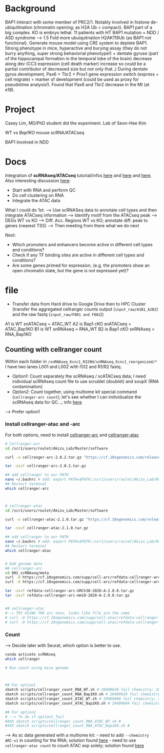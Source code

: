 # Background

BAP1 interact with some member of PRC2/1. Notably involved in histone de-ubiquitination (chromatin opening; as H2A Ub = compact).
BAP1 part of a big complex. KO is embryo lethal. 11 patients with HT BAP1 mutation = NDD / ASD syndrome --> 1.5 Fold more ubuiquitnation H2AK119Ub (as BAP1 not functional). 
Generate mouse model using CRE system to deplete BAP1. Strong phenotype in mice, hyperactive and burying assay (they do not burry anything, super strong behaviorial phenotype!) + dentate gyruse (part of the hippocampal formation in the temporal lobe of the brain) decrease along dev (CC3 expression (cell death marker) increase so could be a partial contributor of decreased size but not only that..)
During dentate gyrus development, Pax6 > Tbr2 > Prox1 gene expression switch (express + cell migrate) = marker of development (could be used as proxy for pseudotime analysis!). Found that Pax6 and Tbr2 decrease in the Mt (at e18). 

# Project

Casey Lim, MD/PhD student did the experiment.
Lab of Seon-Hee Kim 

WT vs *Bap1KO* mouse scRNA/ATACseq

BAP1 involved in NDD



# Docs

Integration of **scRNAseq/ATACseq** tutorial/infos [here](https://nbis-workshop-epigenomics.readthedocs.io/en/latest/content/tutorials/scAtacSeq/lab-sc_atac_seq.html) and [here](https://satijalab.org/seurat/articles/seurat5_atacseq_integration_vignette) and [here](https://satijalab.org/seurat/articles/multimodal_vignette.html). Also interesting discussion [here](https://github.com/satijalab/seurat/issues/5346):

- Start with RNA and perform QC
- Do cell clustering on RNA
- Integrate the ATAC data



What I could do 1st:
--> Use scRNASeq data to annotate cell types and then integrate ATACseq information
--> Identify motif from the ATACseq peak
--> DEGs WT vs KO
--> Diff. Acc. Regions WT vs KO; annotate diff. peak to genes (nearest TSS)
--> Then meeting from there what we do next

Next:
- Which promoters and enhancers become active in different cell types and conditions?
- Check if any TF binding sites are active in different cell types and conditions?
- Are some genes primed for expression, (e.g. the promoters show an open chromatin state, but the gene is not expressed yet)?



# file

- Transfer data from Hard drive to Google Drive then to HPC Cluster (transfer the aggregated cellranger counts output (`input_raw/A1B1_A2B2`) and the raw fastq (`input_raw/F001 and F002`))

A1 is WT snATACseq = ATAC_WT
A2 is Bap1 cKO snATACseq = ATAC_Bap1KO
B1 is WT snRNAseq = RNA_WT
B2 is Bap1 cKO snRNAseq = RNA_Bap1KO




## Counting with cellranger count

Within each folder in `/snRNAseq_Kcnc1_R320H/snRNAseq_Kcnc1_reorganized/*` I have two lanes L001 and L002 with I1/I2 and R1/R2 fastq. 

- *Option1*: Count separately the scRNAseq / scATACseq data; I need individual scRNAseq count file to use scrublet (doublet) and soupX (RNA contamination)
- *Option2*: Count together, using multiome kit special command (`cellranger-arc count`); let's see whether I can individualize the scRNAseq data for QC...; info [here](https://www.10xgenomics.com/support/software/cell-ranger-arc/latest/analysis/running-pipelines/single-library-analysis)

--> Prefer option1


### Install cellranger-atac and -arc

For both options, need to install [cellranger-arc](https://kb.10xgenomics.com/hc/en-us/articles/360059656912-Can-I-analyze-only-the-Gene-Expression-data-from-my-single-cell-multiome-experiment) and [cellranger-atac](https://support.10xgenomics.com/single-cell-atac/software/downloads/latest) 



```bash
# Cellranger-arc
cd /scr1/users/roulet/Akizu_Lab/Master/software

curl -o cellranger-arc-2.0.2.tar.gz "https://cf.10xgenomics.com/releases/cell-arc/cellranger-arc-2.0.2.tar.gz?Expires=1718694544&Policy=eyJTdGF0ZW1lbnQiOlt7IlJlc291cmNlIjoiaHR0cHM6Ly9jZi4xMHhnZW5vbWljcy5jb20vcmVsZWFzZXMvY2VsbC1hcmMvY2VsbHJhbmdlci1hcmMtMi4wLjIudGFyLmd6IiwiQ29uZGl0aW9uIjp7IkRhdGVMZXNzVGhhbiI6eyJBV1M6RXBvY2hUaW1lIjoxNzE4Njk0NTQ0fX19XX0_&Signature=Uy6F7La3bYC9yArvNY0PVBXAkD~dvozM53LBq3hwIlAuhtJBXqIjkm9IZ18YH8Mm95DrHrLJlepWamgY9YXR8jKBc6Ku16UEDLHEtakCr2oDdyQVTH3kjxBsiLt5vyu4CmtFqyzIyfSmOSK6bkg1V12J~6x-MI6O0z00f-io-oGFRzGTGYUZ0Fap-EerqDzbzBecazFz0WVxhXkk5MWVy3dz9xTNQCij7B5Ebv0ZsaNp4OLQ09WgjV5l938n32QfYzmth08kO3IPgVQd24dIMEYUnmBNC89d55S4hGb5cwmia5q7lhSW~GawhYpIqve5oAN98Cwu-mhOuu2zDTNs6A__&Key-Pair-Id=APKAI7S6A5RYOXBWRPDA"

tar -zxvf cellranger-arc-2.0.2.tar.gz

## add cellranger to our PATH
nano ~/.bashrc # add: export PATH=$PATH:/scr1/users/roulet/Akizu_Lab/Master/software/cellranger-arc-2.0.2
## Restart terminal
which cellranger-arc



# cellranger-atac
cd /scr1/users/roulet/Akizu_Lab/Master/software

curl -o cellranger-atac-2.1.0.tar.gz "https://cf.10xgenomics.com/releases/cell-atac/cellranger-atac-2.1.0.tar.gz?Expires=1718695272&Policy=eyJTdGF0ZW1lbnQiOlt7IlJlc291cmNlIjoiaHR0cHM6Ly9jZi4xMHhnZW5vbWljcy5jb20vcmVsZWFzZXMvY2VsbC1hdGFjL2NlbGxyYW5nZXItYXRhYy0yLjEuMC50YXIuZ3oiLCJDb25kaXRpb24iOnsiRGF0ZUxlc3NUaGFuIjp7IkFXUzpFcG9jaFRpbWUiOjE3MTg2OTUyNzJ9fX1dfQ__&Signature=D6x9msRKD308ae2Ylu9KheiWkE0CKmZGlNpKzA2WmH4~UrdR9v9TOjRsOqzl5j4YNhkY~H5HeS3tgfzuIFFMkgacXKEXiSDCFc~ex1pEvu5xplYS0ELQ6cOQaR0Aivy6vFGGMYrvelFeoK5w~22Tw~TtsHzvO3EoJRjKDRdzkKHqBdVy8BzOYnjXauHW448~lCyvcd0rlm-CDqgn~uRA6yijRZjTWTJgUFdwOPkAtxuAaL5lEYI1Zia0bl5mHh7tzenKzJlx~0tFEtukf8u07xbNnR9-QJsJQ-eVj4hPbAOnqUo5BnKjuCHJfneSwHnv8cQN7dyN-e5za9onAiNkxg__&Key-Pair-Id=APKAI7S6A5RYOXBWRPDA"

tar -zxvf cellranger-atac-2.1.0.tar.gz

## add cellranger to our PATH
nano ~/.bashrc # add: export PATH=$PATH:/scr1/users/roulet/Akizu_Lab/Master/software/cellranger-atac-2.1.0
## Restart terminal
which cellranger-atac


# Add genome data
## cellranger-arc
cd 002_scRNAseq/meta
curl -O https://cf.10xgenomics.com/supp/cell-arc/refdata-cellranger-arc-GRCh38-2020-A-2.0.0.tar.gz # human for later just in case
curl -O https://cf.10xgenomics.com/supp/cell-arc/refdata-cellranger-arc-mm10-2020-A-2.0.0.tar.gz # mice for this project

tar -zxvf refdata-cellranger-arc-GRCh38-2020-A-2.0.0.tar.gz
tar -zxvf refdata-cellranger-arc-mm10-2020-A-2.0.0.tar.gz


## cellranger-atac
#--> TRY USING THE arc ones, looks like file are the same
# curl -O https://cf.10xgenomics.com/supp/cell-atac/refdata-cellranger-arc-GRCh38-2020-A-2.0.0.tar.gz 
# curl -O https://cf.10xgenomics.com/supp/cell-atac/refdata-cellranger-arc-mm10-2020-A-2.0.0.tar.gz

```





### Count

--> Decide later with Seurat, which option is better to use. 

```bash 
conda activate scRNAseq
which cellranger

# Run count using mice genome



## For option1
sbatch scripts/cellranger_count_RNA_WT.sh # 20409628 fail chemistry; 20409800 xxx
sbatch scripts/cellranger_count_RNA_Bap1KO.sh # 20409629 fail chemistry; 20409813 xxx
sbatch scripts/cellranger_count_ATAC_WT.sh # 20409600 fail chemistry; 20409818 fail need cellranger-atac; 20414461 xxx
sbatch scripts/cellranger_count_ATAC_Bap1KO.sh # 20409604 fail chemistry; 20409822 fail need cellranger-atac; 20414466 xxx

## For option2
# --> To do if option1 fail
#XXX sbatch scripts/cellranger_count_RNA_ATAC_WT.sh # 
#XXX sbatch scripts/cellranger_count_RNA_ATAC_Bap1KO.sh #  

```


--> As sc data generated with a multiome kit:
    - need to add `--chemistry ARC-v1` in counting for the RNA; solution found [here](https://bioinformatics.stackexchange.com/questions/18186/10x-low-rate-of-correct-barcodes-was-observed-for-the-candidate-chemistry-choice)
    - need to use `cellranger-atac count` to count ATAC exp solely; solution found [here](https://kb.10xgenomics.com/hc/en-us/articles/360061165691-Can-I-analyze-only-the-ATAC-data-from-my-single-cell-multiome-experiment)






